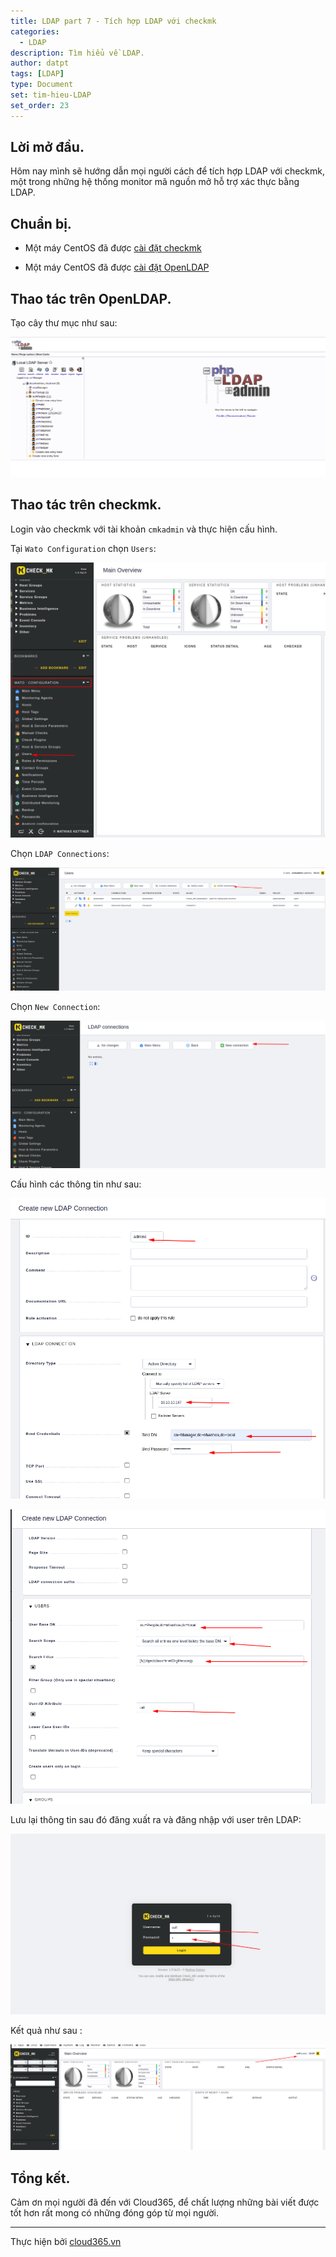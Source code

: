 ```yaml
---
title: LDAP part 7 - Tích hợp LDAP với checkmk
categories:
  - LDAP
description: Tìm hiểu về LDAP.
author: datpt
tags: [LDAP]
type: Document
set: tim-hieu-LDAP
set_order: 23
---
```


## Lời mở đầu.

Hôm nay mình sẽ hướng dẫn mọi người cách để tích hợp LDAP với checkmk, một trong những hệ thống monitor mã nguồn mở hỗ trợ xác thực bằng LDAP.

## Chuẩn bị.

- Một máy CentOS đã được [cài đặt checkmk](https://blog.cloud365.vn/monitor/check_mk-part1-Tong-quan-ve-checkmk-va-vai-dat/#3-cai-%C4%91at-check_mk-tren-centos-7)

- Một máy CentOS đã được [cài đặt OpenLDAP]()

## Thao tác trên OpenLDAP.

Tạo cây thư mục như sau:

![ldap-32](/images/img-ldap-datpt/ldap-32.png)

## Thao tác trên checkmk.

Login vào checkmk với tài khoản `cmkadmin` và thực hiện cấu hình.

Tại `Wato Configuration` chọn `Users`:

![ldap-33](/images/img-ldap-datpt/ldap-33.png)

Chọn `LDAP Connections`:

![ldap-34](/images/img-ldap-datpt/ldap-34.png)

Chọn `New Connection`:

![ldap-35](/images/img-ldap-datpt/ldap-35.png)

Cấu hình các thông tin như sau:

![ldap-36](/images/img-ldap-datpt/ldap-36.png)

![ldap-37](/images/img-ldap-datpt/ldap-37.png)

Lưu lại thông tin sau đó đăng xuất ra và đăng nhập với user trên LDAP:

![ldap-38](/images/img-ldap-datpt/ldap-38.png)

Kết quả như sau :

![ldap-39](/images/img-ldap-datpt/ldap-39.png)

## Tổng kết.

Cảm ơn mọi người đã đến với Cloud365, để chất lượng những bài viết được tốt hơn rất mong có những đóng góp từ mọi người.

---

Thực hiện bởi <a href="https://cloud365.vn/" target="_blank">cloud365.vn</a>
